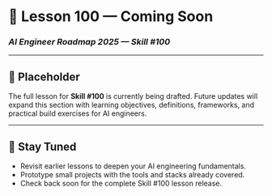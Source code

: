 # 🚧 Lesson 100 — Coming Soon

### *AI Engineer Roadmap 2025 — Skill #100*

---

## 🚧 Placeholder
The full lesson for **Skill #100** is currently being drafted. Future updates will expand this section with learning objectives, definitions, frameworks, and practical build exercises for AI engineers.

---

## 📌 Stay Tuned
* Revisit earlier lessons to deepen your AI engineering fundamentals.
* Prototype small projects with the tools and stacks already covered.
* Check back soon for the complete Skill #100 lesson release.
